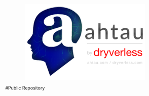 <p align="center">
<img src="https://raw.githubusercontent.com/TheDarkCode/ahtau/master/img/concept%20logos/ahtau-horizontal.png" alt="ahtau" height="auto" width="75%">
</p>

#Public Repository